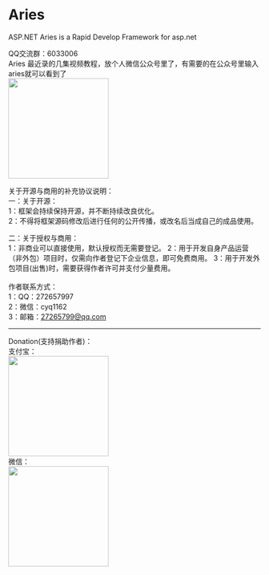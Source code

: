 # Aries
ASP.NET Aries is a Rapid Develop Framework for asp.net

QQ交流群：6033006<br />
Aries 最近录的几集视频教程，放个人微信公众号里了，有需要的在公众号里输入aries就可以看到了<br />
<img src="https://images2018.cnblogs.com/blog/17408/201805/17408-20180523041027505-1002652922.jpg" width="200" height="200" /><br />

关于开源与商用的补充协议说明：<br />
一：关于开源：<br />
1：框架会持续保持开源，并不断持续改良优化。<br />
2：不得将框架源码修改后进行任何的公开传播，或改名后当成自己的成品使用。<br />

二：关于授权与商用：<br />
1：非商业可以直接使用，默认授权而无需要登记。
2：用于开发自身产品运营（非外包）项目时，仅需向作者登记下企业信息，即可免费商用。
3：用于开发外包项目(出售)时，需要获得作者许可并支付少量费用。<br />
<br />
作者联系方式：<br />
1：QQ：272657997<br />
2：微信：cyq1162<br />
3：邮箱：27265799@qq.com<br />


<hr />
Donation(支持捐助作者)：<br />
支付宝：<br />
<img src="http://images.cnblogs.com/cnblogs_com/cyq1162/828949/o_2.jpg" width="200" height="200" /><br />
微信：<br />
<img src="http://images.cnblogs.com/cnblogs_com/cyq1162/828949/o_1.jpg" width="200" height="200"  />

